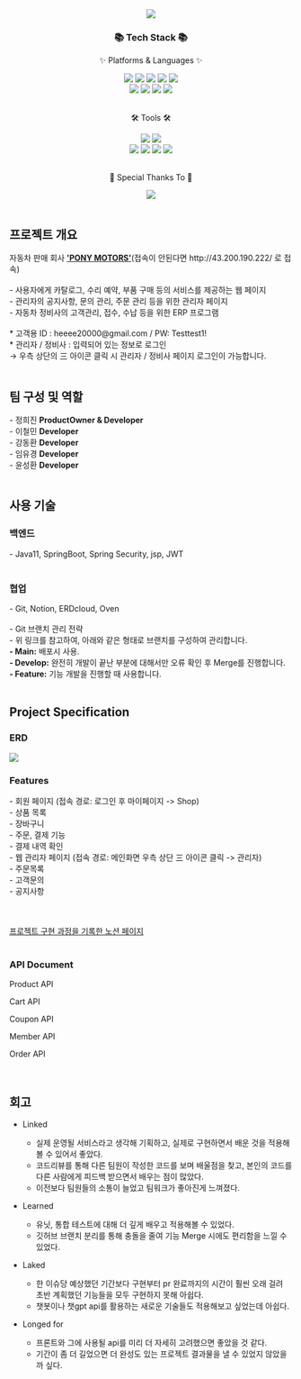 <div align=center>
	<img src="https://capsule-render.vercel.app/api?type=waving&color=auto&height=200&section=header&text=Pony%20Project!&fontSize=90" />	
</div>
<div align=center>
	<h3>📚 Tech Stack 📚</h3>
	<p>✨ Platforms & Languages ✨</p>
</div>
<div align="center">
	<img src="https://img.shields.io/badge/Java-007396?style=flat&logo=Conda-Forge&logoColor=white" />
	<img src="https://img.shields.io/badge/HTML5-E34F26?style=flat&logo=HTML5&logoColor=white" />
	<img src="https://img.shields.io/badge/CSS3-1572B6?style=flat&logo=CSS3&logoColor=white" />
	<img src="https://img.shields.io/badge/JavaScript-F7DF1E?style=flat&logo=JavaScript&logoColor=white" />
	<img src="https://img.shields.io/badge/jQuery-0769AD?style=flat&logo=jQuery&logoColor=white" />
	<br>
	<img src="https://img.shields.io/badge/Spring%20Boot-6DB33F?style=flat&logo=Spring&logoColor=white" />
	<img src="https://img.shields.io/badge/Bootstrap-7952B3?style=flat&logo=Bootstrap&logoColor=white" />
	<img src="https://img.shields.io/badge/Mybatis-000000?style=flat&logo=Fluentd&logoColor=white" />
	<img src="https://img.shields.io/badge/MySQL-4479A1?style=flat&logo=MySQL&logoColor=white" />
	<br>

</div>
<br>
<div align=center>
	<p>🛠 Tools 🛠</p>
</div>
<div align=center>
	<img src="https://img.shields.io/badge/Eclipse%20IDE-2C2255?style=flat&logo=EclipseIDE&logoColor=white" />
	<img src="https://img.shields.io/badge/Tomcat-F8DC75?style=flat&logo=ApacheTomcat&logoColor=white" />
	<br>
	<img src="https://img.shields.io/badge/AWS-232F3E?style=flat&logo=AmazonAWS&logoColor=white" />
	<img src="https://img.shields.io/badge/GitHub-181717?style=flat&logo=GitHub&logoColor=white" />
	<img src="https://img.shields.io/badge/Docker-2496ED?style=flat&logo=docker&logoColor=white" />
 	<img src="https://img.shields.io/badge/Jenkins-D24939?style=flat&logo=jenkins&logoColor=white" />
	
</div>
<br>
<div align=center>
	<p>🍴 Special Thanks To 🍴</p>
</div>
<div align=center>
	<img src="https://img.shields.io/badge/Burgerking-D62300?style=flat&logo=burgerking&logoColor=white"/>
</div>

<br>

<h2>프로젝트 개요</h2>
자동차 판매 회사  <a href="http://ponymotors.store/"><b>'PONY MOTORS'</b></a>(접속이 안된다면 http://43.200.190.222/ 로 접속)
<br><br>
- 사용자에게 카탈로그, 수리 예약, 부품 구매 등의 서비스를 제공하는 웹 페이지<br>
- 관리자의 공지사항, 문의 관리, 주문 관리 등을 위한 관리자 페이지<br>
- 자동차 정비사의 고객관리, 접수, 수납 등을 위한 ERP 프로그램<br><br>
		* 고객용 ID : heeee20000@gmail.com / PW: Testtest1!<br>
		* 관리자 / 정비사 : 입력되어 있는 정보로 로그인<br>
		→ 우측 상단의 三 아이콘 클릭 시 관리자 / 정비사 페이지 로그인이 가능합니다.
 <br><br>

<h2>팀 구성 및 역할</h2>
- 정희진 <b>ProductOwner & Developer</b><br>
- 이철민 <b>Developer</b><br>
- 강동환 <b>Developer</b><br>
- 임유경 <b>Developer</b><br>
- 윤성환 <b>Developer</b><br>
<br>
<h2>사용 기술</h2>
<h3>백엔드</h3>
- Java11, SpringBoot, Spring Security, jsp, JWT<br>
<br>
<h3>협업</h3>
- Git, Notion, ERDcloud, Oven<br>
<br>
- Git 브랜치 관리 전략<br>
- 위 링크를 참고하여, 아래와 같은 형태로 브랜치를 구성하여 관리합니다.<br>
		<b>- Main:</b> 배포시 사용.<br>
		<b>- Develop:</b> 완전히 개발이 끝난 부분에 대해서만 오류 확인 후 Merge를 진행합니다.<br>
		<b>- Feature:</b> 기능 개발을 진행할 때 사용합니다.
 <br>
 <br>

<h2>Project Specification</h2>
<h3>ERD</h3>
<img src="https://www.notion.so/image/https%3A%2F%2Fs3-us-west-2.amazonaws.com%2Fsecure.notion-static.com%2Fecad804a-65b3-4cba-aba2-0bc80fb62450%2F%25ED%258C%2580%25EC%259A%25A9_%25ED%258F%25AC%25EB%258B%2588ERD.png?table=block&id=aaae0808-990a-4a97-bf70-a3a7475ffe11&spaceId=1f30aba3-05be-4c54-b64b-0923b6897ef3&width=2000&userId=b4d89335-4d47-44d4-8f00-1feb8dad7b62&cache=v2" />
<br>
<h3>Features</h3>
- 회원 페이지 (접속 경로: 로그인 후 마이페이지 -> Shop)<br>
		- 상품 목록 <br>
		- 장바구니<br>
		- 주문, 결제 기능<br>
		- 결제 내역 확인<br>
- 웹 관리자 페이지 (접속 경로: 메인화면 우측 상단 三 아이콘 클릭 -> 관리자)<br>
		- 주문목록<br>
		- 고객문의<br>
		- 공지사항<br>
<br>
<br>

<br>
 <a href="https://surf-neon-19f.notion.site/PONY-MOTORS-b8e995a9681842229b6582ecb183e36d?pvs)">프로젝트 구현 과정을 기록한 노션 페이지</a>
<br><br>

<h3>API Document</h3>
Product API

Cart API

Coupon API

Member API

Order API

<br>
<h2>회고</h2>

- Linked
	- 실제 운영될 서비스라고 생각해 기획하고, 실제로 구현하면서 배운 것을 적용해볼 수 있어서 좋았다.
	- 코드리뷰를 통해 다른 팀원이 작성한 코드를 보며 배울점을 찾고, 본인의 코드를 다른 사람에게 피드백 받으면서 배우는 점이 많았다. 
	- 이전보다 팀원들의 소통이 늘었고 팀워크가 좋아진게 느껴졌다.

- Learned
	- 유닛, 통합 테스트에 대해 더 깊게 배우고 적용해볼 수 있었다.
	- 깃허브 브랜치 분리를 통해 충돌을 줄여 기능 Merge 시에도 편리함을 느낄 수 있었다.

- Laked
	- 한 이슈당 예상했던 기간보다 구현부터 pr 완료까지의 시간이 훨씬 오래 걸려 초반 계획했던 기능들을 모두 구현하지 못해 아쉽다.
	- 챗봇이나 챗gpt api를 활용하는 새로운 기술들도 적용해보고 싶었는데 아쉽다.

- Longed for
	- 프론트와 그에 사용될 api를 미리 더 자세히 고려했으면 좋았을 것 같다.
	- 기간이 좀 더 길었으면 더 완성도 있는 프로젝트 결과물을 낼 수 있었지 않았을까 싶다.

